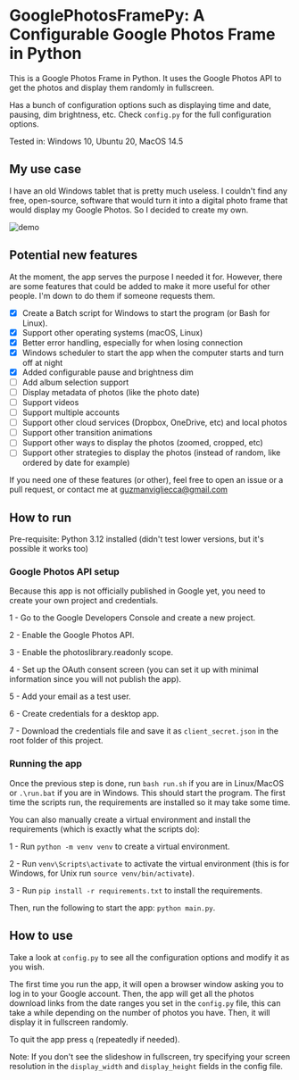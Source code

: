 # GooglePhotosFramePy: A Configurable Google Photos Frame in Python

This is a Google Photos Frame in Python. It uses the Google Photos API to get the photos and display them randomly in fullscreen.

Has a bunch of configuration options such as displaying time and date, pausing, dim brightness, etc. Check `config.py` for the full configuration options.

Tested in: Windows 10, Ubuntu 20, MacOS 14.5

## My use case

I have an old Windows tablet that is pretty much useless. I couldn't find any free, open-source, software that would turn it into a digital photo frame that would display my Google Photos. So I decided to create my own.

![demo](https://github.com/guzmanvig/GooglePhotosFramePy/blob/main/demo.gif)

## Potential new features

At the moment, the app serves the purpose I needed it for. However, there are some features that could be added to make it more useful for other people.
I'm down to do them if someone requests them.

- [x] Create a Batch script for Windows to start the program (or Bash for Linux).
- [x] Support other operating systems (macOS, Linux)
- [x] Better error handling, especially for when losing connection
- [x] Windows scheduler to start the app when the computer starts and turn off at night
- [x] Added configurable pause and brightness dim
- [ ] Add album selection support
- [ ] Display metadata of photos (like the photo date)
- [ ] Support videos
- [ ] Support multiple accounts
- [ ] Support other cloud services (Dropbox, OneDrive, etc) and local photos
- [ ] Support other transition animations
- [ ] Support other ways to display the photos (zoomed, cropped, etc)
- [ ] Support other strategies to display the photos (instead of random, like ordered by date for example)

If  you need one of these features (or other), feel free to open an issue or a pull request, or contact me at
guzmanvigliecca@gmail.com


## How to run

Pre-requisite: Python 3.12 installed (didn't test lower versions, but it's possible it works too)

### Google Photos API setup

Because this app is not officially published in Google yet, you need to create your own project and credentials. 

1 - Go to the Google Developers Console and create a new project.

2 - Enable the Google Photos API.

3 - Enable the photoslibrary.readonly scope.

4 - Set up the OAuth consent screen (you can set it up with minimal information since you will not publish the app).

5 - Add your email as a test user.

6 - Create credentials for a desktop app.

7 - Download the credentials file and save it as `client_secret.json` in the root folder of this project.

### Running the app

Once the previous step is done, run `bash run.sh` if you are in Linux/MacOS or `.\run.bat` if you are in Windows. This should start the program.
The first time the scripts run, the requirements are installed so it may take some time.

You can also manually create a virtual environment and install the requirements (which is exactly what the scripts do):

1 - Run `python -m venv venv` to create a virtual environment.

2 - Run `venv\Scripts\activate` to activate the virtual environment (this is for Windows, for Unix run `source venv/bin/activate`).

3 - Run `pip install -r requirements.txt` to install the requirements.

Then, run the following to start the app: `python main.py`.

## How to use
Take a look at `config.py` to see all the configuration options and modify it as you wish.

The first time you run the app, it will open a browser window asking you to log in to your Google account. 
Then, the app will get all the photos download links from the date ranges you set in the `config.py` file, this can
take a while depending on the number of photos you have. Then, it will display it in fullscreen randomly.

To quit the app press `q` (repeatedly if needed).

Note: If you don't see the slideshow in fullscreen, try specifying your screen resolution in the `display_width` and `display_height` fields in the config file.
